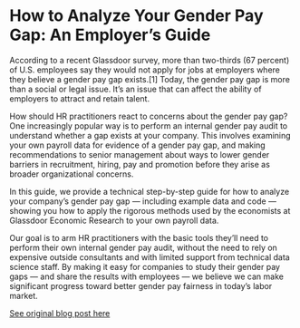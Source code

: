 # How to Analyze Your Gender Pay Gap: An Employer’s Guide

According to a recent Glassdoor survey, more than two-thirds (67 percent) of U.S. employees say they would not apply for jobs at employers where they believe a gender pay gap exists.[1] Today, the gender pay gap is more than a social or legal issue. It’s an issue that can affect the ability of employers to attract and retain talent.

How should HR practitioners react to concerns about the gender pay gap? One increasingly popular way is to perform an internal gender pay audit to understand whether a gap exists at your company. This involves examining your own payroll data for evidence of a gender pay gap, and making recommendations to senior management about ways to lower gender barriers in recruitment, hiring, pay and promotion before they arise as broader organizational concerns.

In this guide, we provide a technical step-by-step guide for how to analyze your company’s gender pay gap — including example data and code — showing you how to apply the rigorous methods used by the economists at Glassdoor Economic Research to your own payroll data.

Our goal is to arm HR practitioners with the basic tools they’ll need to perform their own internal gender pay audit, without the need to rely on expensive outside consultants and with limited support from technical data science staff. By making it easy for companies to study their gender pay gaps — and share the results with employees — we believe we can make significant progress toward better gender pay fairness in today’s labor market.

[See original blog post here](https://www.glassdoor.com/research/studies/how-to-analyze-gender-pay-gap-employers-guide/)